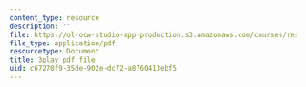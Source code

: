 ```yaml
---
content_type: resource
description: ''
file: https://ol-ocw-studio-app-production.s3.amazonaws.com/courses/res-18-006-calculus-revisited-single-variable-calculus-fall-2010/c67270f935de902edc72a8760413ebf5_ehDAxjFK1jU.pdf
file_type: application/pdf
resourcetype: Document
title: 3play pdf file
uid: c67270f9-35de-902e-dc72-a8760413ebf5
---
```

